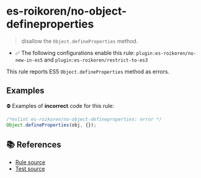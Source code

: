 # es-roikoren/no-object-defineproperties
> disallow the `Object.defineProperties` method.

- ✅ The following configurations enable this rule: `plugin:es-roikoren/no-new-in-es5` and `plugin:es-roikoren/restrict-to-es3`

This rule reports ES5 `Object.defineProperties` method as errors.

## Examples

⛔ Examples of **incorrect** code for this rule:

```js
/*eslint es-roikoren/no-object-defineproperties: error */
Object.defineProperties(obj, {});
```

## 📚 References

- [Rule source](https://github.com/roikoren755/eslint-plugin-es/blob/v2.0.6/src/rules/no-object-defineproperties.ts)
- [Test source](https://github.com/roikoren755/eslint-plugin-es/blob/v2.0.6/tests/src/rules/no-object-defineproperties.ts)
